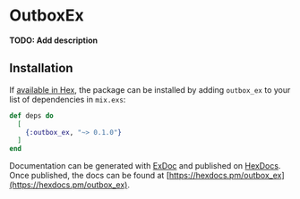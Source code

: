 # OutboxEx

**TODO: Add description**

## Installation

If [available in Hex](https://hex.pm/docs/publish), the package can be installed
by adding `outbox_ex` to your list of dependencies in `mix.exs`:

```elixir
def deps do
  [
    {:outbox_ex, "~> 0.1.0"}
  ]
end
```

Documentation can be generated with [ExDoc](https://github.com/elixir-lang/ex_doc)
and published on [HexDocs](https://hexdocs.pm). Once published, the docs can
be found at [https://hexdocs.pm/outbox_ex](https://hexdocs.pm/outbox_ex).

